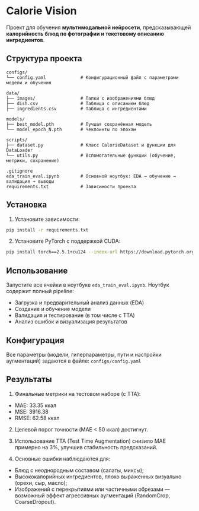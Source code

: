 # Calorie Vision

Проект для обучения **мультимодальной нейросети**, предсказывающей **калорийность блюд по фотографии и текстовому описанию ингредиентов**.

## Структура проекта
```
configs/
└── config.yaml             # Конфигурационный файл с параметрами модели и обучения

data/
├── images/                 # Папки с изображениями блюд
├── dish.csv                # Таблица с описанием блюд
├── ingredients.csv         # Таблица с ингредиентами

models/
├── best_model.pth          # Лучшая сохранённая модель
└── model_epoch_N.pth       # Чекпоинты по эпохам

scripts/
├── dataset.py              # Класс CalorieDataset и функции для DataLoader
└── utils.py                # Вспомогательные функции (обучение, метрики, сохранение)

.gitignore
eda_train_eval.ipynb        # Основной ноутбук: EDA → обучение → валидация → выводы
requirements.txt            # Зависимости проекта
```


## Установка
1. Установите зависимости:
```bash
pip install -r requirements.txt
```

2. Установите PyTorch с поддержкой CUDA:
```bash
pip install torch==2.5.1+cu124 --index-url https://download.pytorch.org/whl/cu124
```

## Использование
Запустите все ячейки в ноутбуке `eda_train_eval.ipynb`. 
Ноутбук содержит полный pipeline:
- Загрузка и предварительный анализ данных (EDA)
- Создание и обучение модели
- Валидация и тестирование (в том числе с TTA)
- Анализ ошибок и визуализация результатов

## Конфигурация

Все параметры (модели, гиперпараметры, пути и настройки аугментаций) задаются в файле: `configs/config.yaml`


## Результаты
1. Финальные метрики на тестовом наборе (с TTA):
- MAE: 33.35 ккал
- MSE: 3916.38
- RMSE: 62.58 ккал

2. Целевой порог точности (MAE < 50 ккал) достигнут.

3. Использование TTA (Test Time Augmentation) снизило MAE примерно на 3%, улучшив стабильность предсказаний.

4. Основные ошибки наблюдаются для:
- Блюд с неоднородным составом (салаты, миксы);
- Высококалорийных ингредиентов, плохо выраженных визуально (орехи, сыр, масло);
- Изображений с перекрытиями или частичными обрезами — возможный эффект агрессивных аугментаций (RandomCrop, CoarseDropout).
